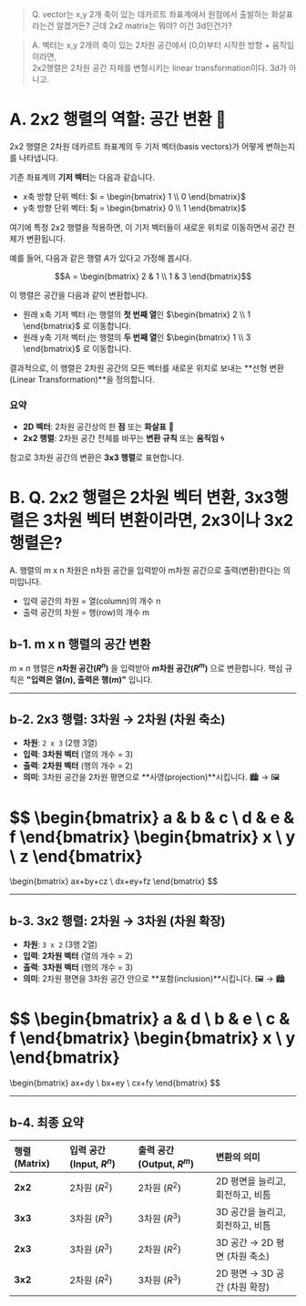 > Q. vector는 x,y 2개 축이 있는 데카르트 좌표계에서 원점에서 출발하는 화살표라는건 알겠거든? 근데 2x2 matrix는 뭐야? 이건 3d인건가?

> A. 벡터는 x,y 2개의 축이 있는 2차원 공간에서 (0,0)부터 시작한 방향 + 움직임 이라면,\
2x2행렬은 2차원 공간 자체를 변형시키는 linear transformation이다. 3d가 아니고.


# A. 2x2 행렬의 역할: 공간 변환 📐

2x2 행렬은 2차원 데카르트 좌표계의 두 기저 벡터(basis vectors)가 어떻게 변하는지를 나타냅니다.

기존 좌표계의 **기저 벡터**는 다음과 같습니다.

* x축 방향 단위 벡터: $i = \begin{bmatrix} 1 \\ 0 \end{bmatrix}$
* y축 방향 단위 벡터: $j = \begin{bmatrix} 0 \\ 1 \end{bmatrix}$

여기에 특정 2x2 행렬을 적용하면, 이 기저 벡터들이 새로운 위치로 이동하면서 공간 전체가 변환됩니다.

예를 들어, 다음과 같은 행렬 $A$가 있다고 가정해 봅시다.

$$A = \begin{bmatrix} 2 & 1 \\ 1 & 3 \end{bmatrix}$$

이 행렬은 공간을 다음과 같이 변환합니다.

* 원래 x축 기저 벡터 $i$는 행렬의 **첫 번째 열**인 $\begin{bmatrix} 2 \\ 1 \end{bmatrix}$ 로 이동합니다.
* 원래 y축 기저 벡터 $j$는 행렬의 **두 번째 열**인 $\begin{bmatrix} 1 \\ 3 \end{bmatrix}$ 로 이동합니다.

결과적으로, 이 행렬은 2차원 공간의 모든 벡터를 새로운 위치로 보내는 **선형 변환(Linear Transformation)**을 정의합니다.


### 요약

* **2D 벡터**: 2차원 공간상의 한 **점** 또는 **화살표** 📍
* **2x2 행렬**: 2차원 공간 전체를 바꾸는 **변환 규칙** 또는 **움직임** 🌀

참고로 3차원 공간의 변환은 **3x3 행렬**로 표현합니다.

# B. Q. 2x2 행렬은 2차원 벡터 변환, 3x3행렬은 3차원 벡터 변환이라면, 2x3이나 3x2 행렬은?

A. 행렬의 m x n 차원은 n차원 공간을 입력받아 m차원 공간으로 출력(변환)한다는 의미입니다.

- 입력 공간의 차원 = 열(column)의 개수 n
- 출력 공간의 차원 = 행(row)의 개수 m

## b-1. m x n 행렬의 공간 변환

$m \times n$ 행렬은 **$n$차원 공간($R^n$)** 을 입력받아 **$m$차원 공간($R^m$)** 으로 변환합니다. 핵심 규칙은 **"입력은 열($n$), 출력은 행($m$)"** 입니다.

---

## b-2. 2x3 행렬: 3차원 → 2차원 (차원 축소)

* **차원**: `2 x 3` (2행 3열)
* **입력**: **3차원 벡터** (열의 개수 = 3)
* **출력**: **2차원 벡터** (행의 개수 = 2)
* **의미**: 3차원 공간을 2차원 평면으로 **사영(projection)**시킵니다. 🏙️ → 🖼️

$$
\begin{bmatrix}
a & b & c \\
d & e & f
\end{bmatrix}
\begin{bmatrix}
x \\
y \\
z
\end{bmatrix}
=
\begin{bmatrix}
ax+by+cz \\
dx+ey+fz
\end{bmatrix}
$$

---

## b-3. 3x2 행렬: 2차원 → 3차원 (차원 확장)

* **차원**: `3 x 2` (3행 2열)
* **입력**: **2차원 벡터** (열의 개수 = 2)
* **출력**: **3차원 벡터** (행의 개수 = 3)
* **의미**: 2차원 평면을 3차원 공간 안으로 **포함(inclusion)**시킵니다. 🖼️ → 🏙️

$$
\begin{bmatrix}
a & d \\
b & e \\
c & f
\end{bmatrix}
\begin{bmatrix}
x \\
y
\end{bmatrix}
=
\begin{bmatrix}
ax+dy \\
bx+ey \\
cx+fy
\end{bmatrix}
$$

---

## b-4. 최종 요약

| 행렬 (Matrix) | 입력 공간 (Input, $R^n$) | 출력 공간 (Output, $R^m$) | 변환의 의미 |
| :--- | :--- | :--- | :--- |
| **2x2** | 2차원 ($R^2$) | 2차원 ($R^2$) | 2D 평면을 늘리고, 회전하고, 비틈 |
| **3x3** | 3차원 ($R^3$) | 3차원 ($R^3$) | 3D 공간을 늘리고, 회전하고, 비틈 |
| **2x3** | 3차원 ($R^3$) | 2차원 ($R^2$) | 3D 공간 → 2D 평면 (차원 축소) |
| **3x2** | 2차원 ($R^2$) | 3차원 ($R^3$) | 2D 평면 → 3D 공간 (차원 확장) |